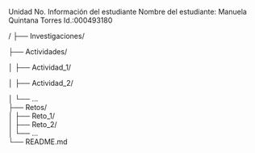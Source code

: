 Unidad No.
Información del estudiante
Nombre del estudiante: Manuela Quintana Torres
Id.:000493180

/
├── Investigaciones/    

├── Actividades/        

│   ├── Actividad_1/         

│   ├── Actividad_2/         

│   └── ...                   
├── Retos/                     
│   ├── Reto_1/               
│   ├── Reto_2/               
│   └── ...                   
└── README.md                 